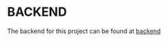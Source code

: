 # BACKEND

The backend for this project can be found at [backend](https://github.com/DannyMcwaves/admin/tree/master/backend)
